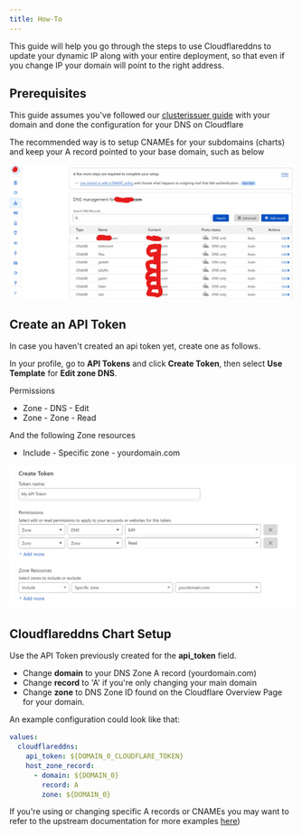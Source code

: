 ```yaml
---
title: How-To
---
```


This guide will help you go through the steps to use Cloudflareddns to update your dynamic IP along with your entire deployment, so that even if you change IP your domain will point to the right address.

## Prerequisites

This guide assumes you've followed our [clusterissuer guide](/charts/stable/clusterissuer/how-to) with your domain and done the configuration for your DNS on Cloudflare

The recommended way is to setup CNAMEs for your subdomains (charts) and keep your A record pointed to your base domain, such as below

![cloudflare-dns](./img/cloudflare-dns.png)

## Create an API Token

In case you haven't created an api token yet, create one as follows.

In your profile, go to **API Tokens** and click **Create Token**, then select **Use Template** for **Edit zone DNS**.

Permissions

- Zone - DNS - Edit
- Zone - Zone - Read

And the following Zone resources

- Include - Specific zone - yourdomain.com

![cloudflare-token](./img/cloudflare-token.png)

## Cloudflareddns Chart Setup

Use the API Token previously created for the **api_token** field.

- Change **domain** to your DNS Zone A record (yourdomain.com)
- Change **record** to 'A' if you're only changing your main domain
- Change **zone** to DNS Zone ID found on the Cloudflare Overview Page for your domain.

An example configuration could look like that:

```yaml
values:
  cloudflareddns:
    api_token: ${DOMAIN_0_CLOUDFLARE_TOKEN}
    host_zone_record:
      - domain: ${DOMAIN_0}
        record: A
        zone: ${DOMAIN_0}
```

If you're using or changing specific A records or CNAMEs you may want to refer to the upstream documentation for more examples [here](https://hotio.dev/containers/cloudflareddns/))
